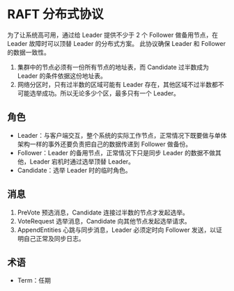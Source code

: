 # RAFT 分布式协议

为了让系统高可用，通过给 Leader 提供不少于 2 个 Follower 做备用节点，在 Leader 故障时可以顶替 Leader 的分布式方案。
此协议确保 Leader 和 Follower 的数据一致性。

1. 集群中的节点必须有一份所有节点的地址表，而 Candidate 过半数成为 Leader 的条件依据这份地址表。
2. 网络分区时，只有过半数的区域可能有 Leader 存在，其他区域不过半数都不可能选举成功。所以无论多少个区，最多只有一个 Leader。

## 角色

- Leader：与客户端交互，整个系统的实际工作节点，正常情况下既要做与单体架构一样的事外还要负责把自己的数据传递到 Follower 做备份。
- Follower：Leader 的备用节点，正常情况下只是同步 Leader 的数据不做其他，Leader 宕机时通过选举顶替 Leader。
- Candidate：选举 Leader 时的临时角色。

## 消息

1. PreVote 预选消息，Candidate 连接过半数的节点才发起选举。
2. VoteRequest 选举消息，Candidate 向其他节点发起选举请求。
3. AppendEntities 心跳与同步消息，Leader 必须定时向 Follower 发送，以证明自己正常及同步日志。

## 术语

- Term：任期
